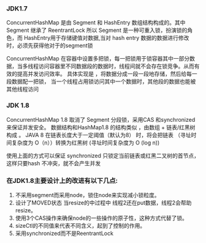 
### JDK1.7
ConcurrentHashMap 是由 Segment 和 HashEntry 数组结构构成的。其中Segment  继承了 ReentrantLock  所以 Segment 是一种可重入锁，扮演锁的角色，而 HashEntry用于存储键值对数据,当对 hash entry 数据的数据进行修改时，必须先获得他对于的segment锁

ConcurrentHashMap 在容器中设置多把锁，每一把锁用于锁容器其中一部分数据，当多线程访问容器里不同数据段的数据时，线程间就不会存在锁竞争。从而有效的提高并发访问效率。 具体实现是 ，将数据分成一段一段地存储，然后给每一段数据配一把锁， 当一个线程占用锁访问其中一个数据时，其他段的数据也能被其他线程访问

### JDK 1.8

ConcurrentHashMap 1.8 取消了 Segment 分段锁，采用CAS 和synchronized  来保证并发安全。 数据结构和HashMap1.8 的结构类似 ，由数组 + 链表/红黑树 构成 。 JAVA 8 在链表长度大于一定阈值（默认为8） 时，将会把链表 （寻址时间复杂度为 O（n））转换为红黑树 (寻址时间复杂度为 O (log n))

使用上面的方式可以保证 synchronized  只锁定当前链表或红黑二叉树的首节点，这样只要hash 不冲突，就不会产生并发

### 在JDK1.8主要设计上的改进有以下几点:

1. 不采用segment而采用node，锁住node来实现减小锁粒度。
2. 设计了MOVED状态 当resize的中过程中 线程2还在put数据，线程2会帮助resize。
3. 使用3个CAS操作来确保node的一些操作的原子性，这种方式代替了锁。
4. sizeCtl的不同值来代表不同含义，起到了控制的作用。
5. 采用synchronized而不是ReentrantLock
